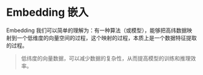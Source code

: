 # Embedding 嵌入

Embedding 我们可以简单的理解为：有一种算法（或模型），能够把高纬数据映射到一个低维度的向量空间的过程，这个映射的过程，本质上是一个数据特征提取的过程。

> 低纬度的向量数据，可以减少数据的复杂性，从而提高模型的训练和推理效率。
